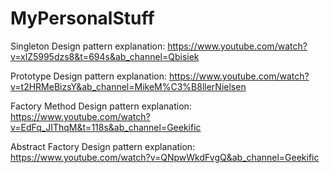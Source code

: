 # MyPersonalStuff

Singleton Design pattern explanation:
https://www.youtube.com/watch?v=xlZ5995dzs8&t=694s&ab_channel=Qbisiek

Prototype Design pattern explanation:
https://www.youtube.com/watch?v=t2HRMeBizsY&ab_channel=MikeM%C3%B8llerNielsen

Factory Method Design pattern explanation:
https://www.youtube.com/watch?v=EdFq_JIThqM&t=118s&ab_channel=Geekific

Abstract Factory Design pattern explanation:
https://www.youtube.com/watch?v=QNpwWkdFvgQ&ab_channel=Geekific